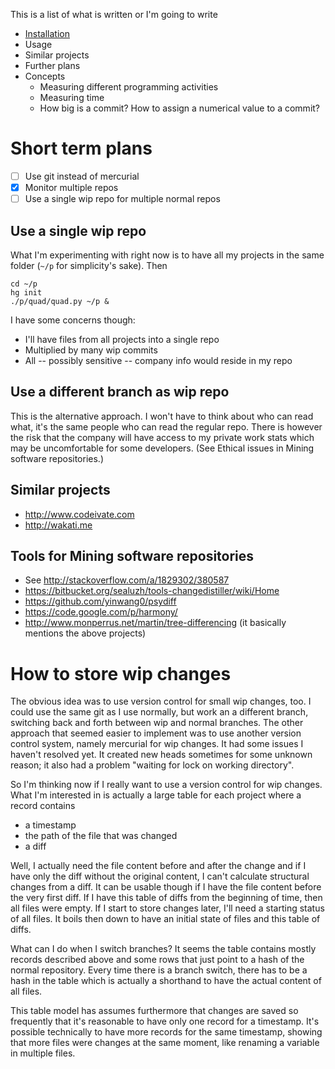 This is a list of what is written or I'm going to write

  - [Installation](..#install)
  - Usage
  - Similar projects
  - Further plans
  - Concepts
    - Measuring different programming activities
    - Measuring time
    - How big is a commit?  How to assign a numerical value to a commit?

# Short term plans

  - [ ] Use git instead of mercurial
  - [X] Monitor multiple repos
  - [ ] Use a single wip repo for multiple normal repos

## Use a single wip repo

What I'm experimenting with right now is to have all my projects in the
same folder (`~/p` for simplicity's sake).  Then

    cd ~/p
    hg init
    ./p/quad/quad.py ~/p &

I have some concerns though:
  
  - I'll have files from all projects into a single repo
  - Multiplied by many wip commits
  - All -- possibly sensitive -- company info would reside in my repo

## Use a different branch as wip repo

This is the alternative approach.  I won't have to think about who can
read what, it's the same people who can read the regular repo.  There is
however the risk that the company will have access to my private work
stats which may be uncomfortable for some developers.  (See Ethical
issues in Mining software repositories.)

## Similar projects

  - http://www.codeivate.com
  - http://wakati.me

## Tools for Mining software repositories

  - See http://stackoverflow.com/a/1829302/380587
  - https://bitbucket.org/sealuzh/tools-changedistiller/wiki/Home
  - https://github.com/yinwang0/psydiff
  - https://code.google.com/p/harmony/
  - http://www.monperrus.net/martin/tree-differencing (it basically
    mentions the above projects)

# How to store wip changes

The obvious idea was to use version control for small wip changes, too.
I could use the same git as I use normally, but work an a different
branch, switching back and forth between wip and normal branches.  The
other approach that seemed easier to implement was to use another
version control system, namely mercurial for wip changes.  It had some
issues I haven't resolved yet.  It created new heads sometimes for some
unknown reason; it also had a problem "waiting for lock on working
directory".

So I'm thinking now if I really want to use a version control for wip
changes.  What I'm interested in is actually a large table for each
project where a record contains

  - a timestamp
  - the path of the file that was changed
  - a diff

Well, I actually need the file content before and after the change and
if I have only the diff without the original content, I can't calculate
structural changes from a diff.  It can be usable though if I have the
file content before the very first diff.  If I have this table of diffs
from the beginning of time, then all files were empty.  If I start
to store changes later, I'll need a starting status of all files.  It
boils then down to have an initial state of files and this table of
diffs.

What can I do when I switch branches?  It seems the table contains
mostly records described above and some rows that just point to a hash
of the normal repository.  Every time there is a branch switch, there
has to be a hash in the table which is actually a shorthand to have the
actual content of all files.

This table model has assumes furthermore that changes are saved so
frequently that it's reasonable to have only one record for a timestamp.
It's possible technically to have more records for the same timestamp,
showing that more files were changes at the same moment, like renaming a
variable in multiple files.
